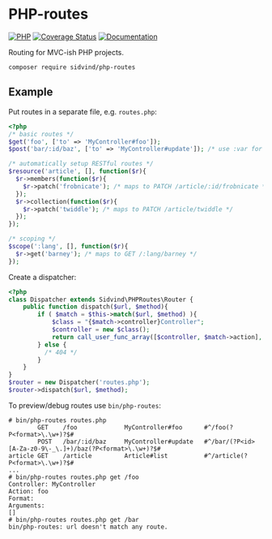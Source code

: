 PHP-routes
==========

[![PHP](https://github.com/ext/php-routes/actions/workflows/php.yml/badge.svg)](https://github.com/ext/php-routes/actions/workflows/php.yml) [![Coverage Status](https://coveralls.io/repos/github/ext/php-routes/badge.svg?branch=master)](https://coveralls.io/github/ext/php-routes?branch=master)
[![Documentation](https://readthedocs.org/projects/pip/badge/?version=latest)](http://php-routes.readthedocs.io/en/latest/)

Routing for MVC-ish PHP projects.

    composer require sidvind/php-routes

Example
-------

Put routes in a separate file, e.g. `routes.php`:

```php
<?php
/* basic routes */
$get('foo', ['to' => 'MyController#foo']);
$post('bar/:id/baz', ['to' => 'MyController#update']); /* use :var for variables */

/* automatically setup RESTful routes */
$resource('article', [], function($r){
  $r->members(function($r){
    $r->patch('frobnicate'); /* maps to PATCH /article/:id/frobnicate */
  });
  $r->collection(function($r){
    $r->patch('twiddle'); /* maps to PATCH /article/twiddle */
  });
});

/* scoping */
$scope(':lang', [], function($r){
  $r->get('barney'); /* maps to GET /:lang/barney */
});
```

Create a dispatcher:

```php
<?php
class Dispatcher extends Sidvind\PHPRoutes\Router {
	public function dispatch($url, $method){
		if ( $match = $this->match($url, $method) ){
			$class = "{$match->controller}Controller";
			$controller = new $class();
			return call_user_func_array([$controller, $match->action], $match->args);
		} else {
		  /* 404 */
		}
	}
}
$router = new Dispatcher('routes.php');
$router->dispatch($url, $method);
```

To preview/debug routes use `bin/php-routes`:

```
# bin/php-routes routes.php
        GET    /foo             MyController#foo      #^/foo(?P<format>\.\w+)?$#
        POST   /bar/:id/baz     MyController#update   #^/bar/(?P<id>[A-Za-z0-9\-_\.]+)/baz(?P<format>\.\w+)?$#
article GET    /article         Article#list          #^/article(?P<format>\.\w+)?$#
...
# bin/php-routes routes.php get /foo
Controller: MyController
Action: foo
Format:
Arguments:
[]
# bin/php-routes routes.php get /bar
bin/php-routes: url doesn't match any route.
```
